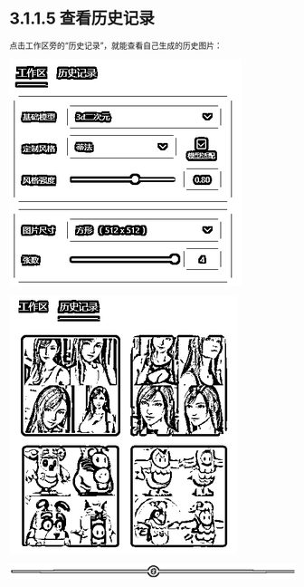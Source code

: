 # 3.1.1.5 查看历史记录

点击工作区旁的“历史记录”，就能查看自己生成的历史图片：

![](img/999341e0e0863f4ad5a9bace10783b33.png)

![](img/5429f6b449456d9f41650fdc17967fde.png)

![](img/e12d1c8b9f4ffdf6c4edf913cceed533.png)